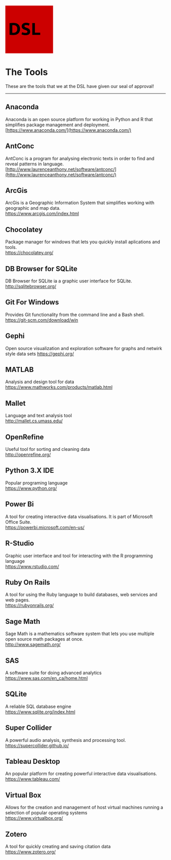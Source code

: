 ![DSL Logo](dsl_logo.png)

# The Tools  
These are the tools that we at the DSL have given our seal of approval!  

-----

## Anaconda  
Anaconda is an open source platform for working in Python and R that simplifies package management and deployment.  
[https://www.anaconda.com/](https://www.anaconda.com/)  
  
## AntConc  
AntConc is a program for analysing electronic texts in order to find and reveal patterns in language.  
[http://www.laurenceanthony.net/software/antconc/](http://www.laurenceanthony.net/software/antconc/)  
  
## ArcGis  
ArcGis is a Geographic Information System that simplifies working with geographic and map data.  
https://www.arcgis.com/index.html  
  
## Chocolatey  
Package manager for windows that lets you quickly install aplications and tools.  
https://chocolatey.org/  
  
## DB Browser for SQLite  
DB Browser for SQLite ia a graphic user interface for SQLite.  
http://sqlitebrowser.org/  
  
## Git For Windows  
Provides Git functionality from the command line and a Bash shell.  
https://git-scm.com/download/win  
  
## Gephi  
Open source visualization and exploration software for graphs and netwirk style data sets
https://gephi.org/  
  
## MATLAB  
Analysis and design tool for data  
https://www.mathworks.com/products/matlab.html  
  
## Mallet  
Language and text analysis tool  
http://mallet.cs.umass.edu/  
  
## OpenRefine  
Useful tool for sorting and cleaning data  
http://openrefine.org/  
  
## Python 3.X  IDE  
Popular programing language  
https://www.python.org/  
  
## Power Bi  
A tool for creating interactive data visualisations.  It is part of Microsoft Office Suite.  
https://powerbi.microsoft.com/en-us/  
  
## R-Studio  
Graphic user interface and tool for interacting with the R programming language  
https://www.rstudio.com/  
  
## Ruby On Rails  
A tool for using the Ruby language to build databases, web services and web pages.  
https://rubyonrails.org/  
  
## Sage Math  
Sage Math is a mathematics software system that lets you use multiple open source math packages at once.  
http://www.sagemath.org/  
  
## SAS  
A software suite for doing advanced analytics  
https://www.sas.com/en_ca/home.html  
  
## SQLite  
A reliable SQL database engine  
https://www.sqlite.org/index.html  
  
## Super Collider
A powerful audio analysis, synthesis and processing tool.  
https://supercollider.github.io/  
  
## Tableau Desktop  
An popular platform for creating powerful interactive data visualisations.  
https://www.tableau.com/  
  
## Virtual Box
Allows for the creation and management of host virtual machines running a selection of popular operating systems  
https://www.virtualbox.org/  
  
## Zotero  
A tool for quickly creating and saving citation data  
https://www.zotero.org/  
  
